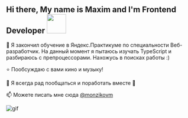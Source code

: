 <h2> Hi there, My name is Maxim and I'm Frontend Developer <img width="52px" src="https://media.giphy.com/media/5tQusXJlbJYuMCe6GY/giphy.gif"></h2>


🌱 Я закончил обучение в Яндекс.Практикуме по специальности Веб-разработчик. На данный момент я пытаюсь изучать TypeScript и разбираюсь с препроцессорами. Нахожусь в поисках работы :)

⭐ Пообсуждаю с вами кино и музыку!

💬 Я всегда рад пообщаться и поработать вместе 🙂

📫 Можете писать мне сюда [@monzikovm](https://t.me/monzikovm)

![gif](https://user-images.githubusercontent.com/79571377/132989029-51e92030-046c-45b8-8cb8-49b4818c616e.gif)
